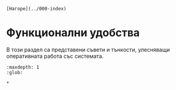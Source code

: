```{only} html
[Нагоре](../000-index)
```

# Функционални удобства

В този раздел са представени съвети и тънкости, улесняващи оперативната работа със системата.  

```{toctree}
:maxdepth: 1
:glob:

*
```
